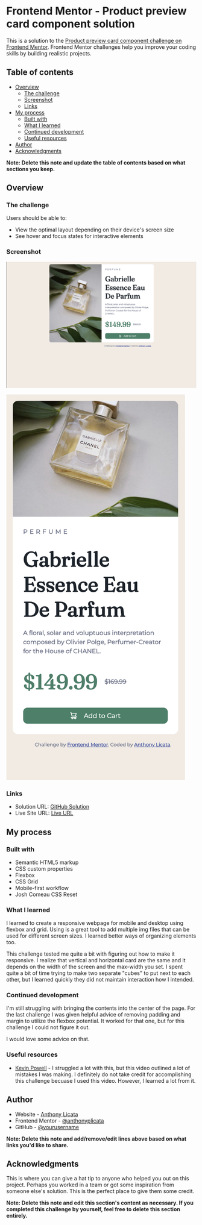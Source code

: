# Frontend Mentor - Product preview card component solution

This is a solution to the [Product preview card component challenge on Frontend Mentor](https://www.frontendmentor.io/challenges/product-preview-card-component-GO7UmttRfa). Frontend Mentor challenges help you improve your coding skills by building realistic projects. 

## Table of contents

- [Overview](#overview)
  - [The challenge](#the-challenge)
  - [Screenshot](#screenshot)
  - [Links](#links)
- [My process](#my-process)
  - [Built with](#built-with)
  - [What I learned](#what-i-learned)
  - [Continued development](#continued-development)
  - [Useful resources](#useful-resources)
- [Author](#author)
- [Acknowledgments](#acknowledgments)

**Note: Delete this note and update the table of contents based on what sections you keep.**

## Overview

### The challenge

Users should be able to:

- View the optimal layout depending on their device's screen size
- See hover and focus states for interactive elements

### Screenshot

![screenshot1-desktop](https://github.com/anthonyplicata/product-review-card/blob/ea53a03e7f811484187238f197112053bb32bb21/images/screenshot_desktop.png)

![screenshot-mobile](https://github.com/anthonyplicata/product-review-card/blob/ea53a03e7f811484187238f197112053bb32bb21/images/screenshot_mobile.png)

### Links

- Solution URL: [GitHub Solution](https://github.com/anthonyplicata/product-review-card)
- Live Site URL: [Live URL](https://anthonyplicata.github.io/product-review-card/)

## My process

### Built with

- Semantic HTML5 markup
- CSS custom properties
- Flexbox
- CSS Grid
- Mobile-first workflow
- Josh Comeau CSS Reset

### What I learned

I learned to create a responsive webpage for mobile and desktop using flexbox and grid. Using <picture> is a great tool to add multiple img files that can be used for different screen sizes. I learned better ways of organizing elements too.

This challenge tested me quite a bit with figuring out how to make it responsive. I realize that vertical and horizontal card are the same and it depends on the width of the screen and the max-width you set. I spent quite a bit of time trying to make two separate "cubes" to put next to each other, but I learned quickly they did not maintain interaction how I intended.


### Continued development

I'm still struggling with bringing the contents into the center of the page. For the last challenge I was given helpful advice of removing padding and margin to utilize the flexbox potential. It worked for that one, but for this challenge I could not figure it out.

I would love some advice on that.


### Useful resources

- [Kevin Powell](https://www.youtube.com/watch?v=B2WL6KkqhLQ) - I struggled a lot with this, but this video outlined a lot of mistakes I was making. I definitely do not take credit for accomplishing this challenge becuase I used this video. However, I learned a lot from it.



## Author

- Website - [Anthony Licata](https://www.anthonyplicata.com)
- Frontend Mentor - [@anthonyplicata](https://www.frontendmentor.io/profile/anthonyplicata)
- GitHub - [@yourusername](https://www.twitter.com/yourusername)

**Note: Delete this note and add/remove/edit lines above based on what links you'd like to share.**

## Acknowledgments

This is where you can give a hat tip to anyone who helped you out on this project. Perhaps you worked in a team or got some inspiration from someone else's solution. This is the perfect place to give them some credit.

**Note: Delete this note and edit this section's content as necessary. If you completed this challenge by yourself, feel free to delete this section entirely.**
